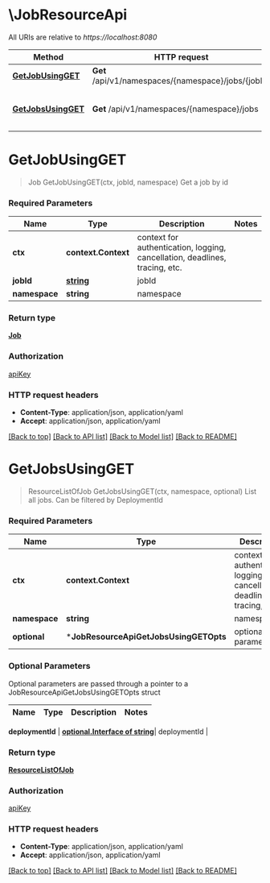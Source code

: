 # \JobResourceApi

All URIs are relative to *https://localhost:8080*

Method | HTTP request | Description
------------- | ------------- | -------------
[**GetJobUsingGET**](JobResourceApi.md#GetJobUsingGET) | **Get** /api/v1/namespaces/{namespace}/jobs/{jobId} | Get a job by id
[**GetJobsUsingGET**](JobResourceApi.md#GetJobsUsingGET) | **Get** /api/v1/namespaces/{namespace}/jobs | List all jobs. Can be filtered by DeploymentId


# **GetJobUsingGET**
> Job GetJobUsingGET(ctx, jobId, namespace)
Get a job by id

### Required Parameters

Name | Type | Description  | Notes
------------- | ------------- | ------------- | -------------
 **ctx** | **context.Context** | context for authentication, logging, cancellation, deadlines, tracing, etc.
  **jobId** | [**string**](.md)| jobId | 
  **namespace** | **string**| namespace | 

### Return type

[**Job**](Job.md)

### Authorization

[apiKey](../README.md#apiKey)

### HTTP request headers

 - **Content-Type**: application/json, application/yaml
 - **Accept**: application/json, application/yaml

[[Back to top]](#) [[Back to API list]](../README.md#documentation-for-api-endpoints) [[Back to Model list]](../README.md#documentation-for-models) [[Back to README]](../README.md)

# **GetJobsUsingGET**
> ResourceListOfJob GetJobsUsingGET(ctx, namespace, optional)
List all jobs. Can be filtered by DeploymentId

### Required Parameters

Name | Type | Description  | Notes
------------- | ------------- | ------------- | -------------
 **ctx** | **context.Context** | context for authentication, logging, cancellation, deadlines, tracing, etc.
  **namespace** | **string**| namespace | 
 **optional** | ***JobResourceApiGetJobsUsingGETOpts** | optional parameters | nil if no parameters

### Optional Parameters
Optional parameters are passed through a pointer to a JobResourceApiGetJobsUsingGETOpts struct

Name | Type | Description  | Notes
------------- | ------------- | ------------- | -------------

 **deploymentId** | [**optional.Interface of string**](.md)| deploymentId | 

### Return type

[**ResourceListOfJob**](ResourceListOfJob.md)

### Authorization

[apiKey](../README.md#apiKey)

### HTTP request headers

 - **Content-Type**: application/json, application/yaml
 - **Accept**: application/json, application/yaml

[[Back to top]](#) [[Back to API list]](../README.md#documentation-for-api-endpoints) [[Back to Model list]](../README.md#documentation-for-models) [[Back to README]](../README.md)

